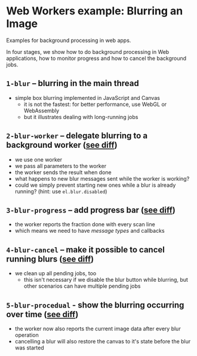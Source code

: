 # Web Workers example: Blurring an Image

Examples for background processing in web apps.

In four stages, we show how to do background processing in Web applications, how to monitor progress and how to cancel the background jobs.

## `1-blur` – blurring in the main thread
- simple box blurring implemented in JavaScript and Canvas
  - it is not the fastest: for better performance, use WebGL or WebAssembly
  - but it illustrates dealing with long-running jobs

## `2-blur-worker` – delegate blurring to a background worker ([see diff](https://github.com/AllRounderGamin/blur-worker/compare/stage-1-blur..stage-2-blur-worker))
- we use one worker
- we pass all parameters to the worker
- the worker sends the result when done
- what happens to new blur messages sent while the worker is working?
- could we simply prevent starting new ones while a blur is already running? (hint: use `el.blur.disabled`)

## `3-blur-progress` – add progress bar ([see diff](https://github.com/AllRounderGamin/blur-worker/compare/stage-2-blur-worker..stage-3-blur-progress))
- the worker reports the fraction done with every scan line
- which means we need to have _message types_ and callbacks

## `4-blur-cancel` – make it possible to cancel running blurs ([see diff](https://github.com/AllRounderGamin/blur-worker/compare/stage-3-blur-progress..stage-4-blur-cancel))
- we clean up all pending jobs, too
  - this isn't necessary if we disable the blur button while blurring, but other scenarios can have multiple pending jobs

## `5-blur-procedual` - show the blurring occurring over time ([see diff](https://github.com/AllRounderGamin/blur-worker/compare/stage-4-blur-cancel..stage-5-blur-procedurally))
- the worker now also reports the current image data after every blur operation
- cancelling a blur will also restore the canvas to it's state before the blur was started

